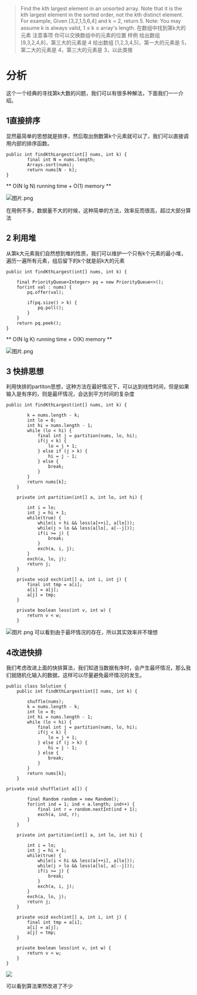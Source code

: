 > Find the kth largest element in an unsorted array. Note that it is the kth largest element in the sorted order, not the kth distinct element.
For example,
Given [3,2,1,5,6,4] and k = 2, return 5.
Note:
You may assume k is always valid, 1 ≤ k ≤ array's length.
在数组中找到第k大的元素
注意事项
你可以交换数组中的元素的位置
 样例
给出数组 [9,3,2,4,8]，第三大的元素是 4
给出数组 [1,2,3,4,5]，第一大的元素是 5，第二大的元素是 4，第三大的元素是 3，以此类推

# 分析
这个一个经典的寻找第k大数的问题，我们可以有很多种解法，下面我们一一介绍。

## 1直接排序
显然最简单的思想就是排序，然后取出倒数第k个元素就可以了，我们可以直接调用内部的排序函数。
```
public int findKthLargest(int[] nums, int k) {
        final int N = nums.length;
        Arrays.sort(nums);
        return nums[N - k];
}
```
** O(N lg N) running time + O(1) memory **

![图片.png](http://upload-images.jianshu.io/upload_images/1234352-22baac8b9e17fd21.png?imageMogr2/auto-orient/strip%7CimageView2/2/w/1240)

在用例不多，数据量不大的时候，这种简单的方法，效率反而很高，超过大部分算法

## 2 利用堆
从第k大元素我们自然想到堆的性质，我们可以维护一个只有k个元素的最小堆，遍历一遍所有元素，组后留下的k个就是前k大的元素
```
public int findKthLargest(int[] nums, int k) {

    final PriorityQueue<Integer> pq = new PriorityQueue<>();
    for(int val : nums) {
        pq.offer(val);

        if(pq.size() > k) {
            pq.poll();
        }
    }
    return pq.peek();
}
```
** O(N lg K) running time + O(K) memory **

![图片.png](http://upload-images.jianshu.io/upload_images/1234352-3163a75bbac0288b.png?imageMogr2/auto-orient/strip%7CimageView2/2/w/1240)

## 3 快排思想
利用快排的partiton思想，这种方法在最好情况下，可以达到线性时间，但是如果输入是有序的，则是最坏情况，会达到平方时间的复杂度
```
public int findKthLargest(int[] nums, int k) {

        k = nums.length - k;
        int lo = 0;
        int hi = nums.length - 1;
        while (lo < hi) {
            final int j = partition(nums, lo, hi);
            if(j < k) {
                lo = j + 1;
            } else if (j > k) {
                hi = j - 1;
            } else {
                break;
            }
        }
        return nums[k];
    }

    private int partition(int[] a, int lo, int hi) {

        int i = lo;
        int j = hi + 1;
        while(true) {
            while(i < hi && less(a[++i], a[lo]));
            while(j > lo && less(a[lo], a[--j]));
            if(i >= j) {
                break;
            }
            exch(a, i, j);
        }
        exch(a, lo, j);
        return j;
    }

    private void exch(int[] a, int i, int j) {
        final int tmp = a[i];
        a[i] = a[j];
        a[j] = tmp;
    }

    private boolean less(int v, int w) {
        return v < w;
    }
```

![图片.png](http://upload-images.jianshu.io/upload_images/1234352-f77251d07fc84a95.png?imageMogr2/auto-orient/strip%7CimageView2/2/w/1240)
可以看到由于最坏情况的存在，所以其实效率并不理想

## 4改进快排
我们考虑改进上面的快排算法，我们知道当数据有序时，会产生最坏情况，那么我们就随机化输入的数据，这样可以尽量避免最坏情况的发生。
```
public class Solution {
    public int findKthLargest(int[] nums, int k) {

        shuffle(nums);
        k = nums.length - k;
        int lo = 0;
        int hi = nums.length - 1;
        while (lo < hi) {
            final int j = partition(nums, lo, hi);
            if(j < k) {
                lo = j + 1;
            } else if (j > k) {
                hi = j - 1;
            } else {
                break;
            }
        }
        return nums[k];
    }

private void shuffle(int a[]) {

        final Random random = new Random();
        for(int ind = 1; ind < a.length; ind++) {
            final int r = random.nextInt(ind + 1);
            exch(a, ind, r);
        }
    }

    private int partition(int[] a, int lo, int hi) {

        int i = lo;
        int j = hi + 1;
        while(true) {
            while(i < hi && less(a[++i], a[lo]));
            while(j > lo && less(a[lo], a[--j]));
            if(i >= j) {
                break;
            }
            exch(a, i, j);
        }
        exch(a, lo, j);
        return j;
    }

    private void exch(int[] a, int i, int j) {
        final int tmp = a[i];
        a[i] = a[j];
        a[j] = tmp;
    }

    private boolean less(int v, int w) {
        return v < w;
    }
}
```

![](http://upload-images.jianshu.io/upload_images/1234352-579d8c4cdf0ff80b.png?imageMogr2/auto-orient/strip%7CimageView2/2/w/1240)

可以看到算法果然改进了不少
